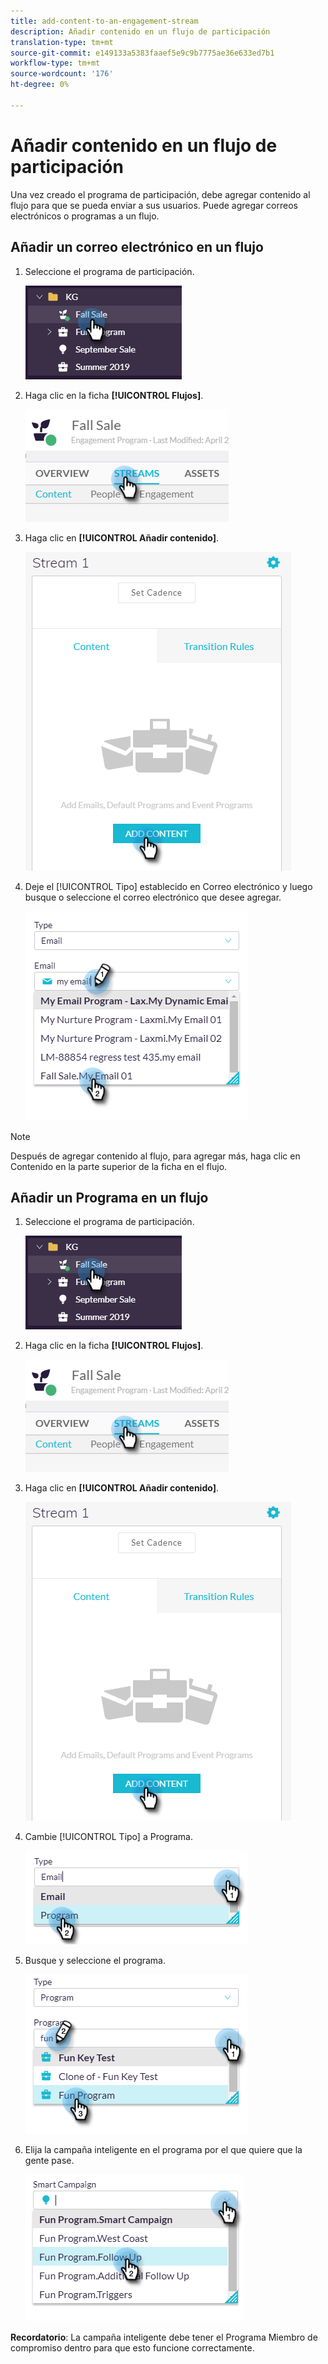 ```yaml
---
title: add-content-to-an-engagement-stream
description: Añadir contenido en un flujo de participación
translation-type: tm+mt
source-git-commit: e149133a5383faaef5e9c9b7775ae36e633ed7b1
workflow-type: tm+mt
source-wordcount: '176'
ht-degree: 0%

---
```



# Añadir contenido en un flujo de participación

Una vez creado el programa de participación, debe agregar contenido al flujo para que se pueda enviar a sus usuarios. Puede agregar correos electrónicos o programas a un flujo.

## Añadir un correo electrónico en un flujo

1. Seleccione el programa de participación.

   ![Imagen uno](/help/sky/assets/engagement-programs/add-content-to-an-engagement-stream/add-content-to-an-engagement-stream-1.png)

1. Haga clic en la ficha **[!UICONTROL Flujos]**.

   ![Imagen dos](/help/sky/assets/engagement-programs/add-content-to-an-engagement-stream/add-content-to-an-engagement-stream-2.png)

1. Haga clic en **[!UICONTROL Añadir contenido]**.

   ![Imagen tres](/help/sky/assets/engagement-programs/add-content-to-an-engagement-stream/add-content-to-an-engagement-stream-3.png)

1. Deje el [!UICONTROL Tipo] establecido en Correo electrónico y luego busque o seleccione el correo electrónico que desee agregar.

   ![Imagen Cuatro](/help/sky/assets/engagement-programs/add-content-to-an-engagement-stream/add-content-to-an-engagement-stream-4.png)

>[!NOTE]
>
>Después de agregar contenido al flujo, para agregar más, haga clic en Contenido en la parte superior de la ficha en el flujo.

## Añadir un Programa en un flujo

1. Seleccione el programa de participación.

   ![Imagen cinco](/help/sky/assets/engagement-programs/add-content-to-an-engagement-stream/add-content-to-an-engagement-stream-5.png)

1. Haga clic en la ficha **[!UICONTROL Flujos]**.

   ![Imagen seis](/help/sky/assets/engagement-programs/add-content-to-an-engagement-stream/add-content-to-an-engagement-stream-6.png)

1. Haga clic en **[!UICONTROL Añadir contenido]**.

   ![Imagen siete](/help/sky/assets/engagement-programs/add-content-to-an-engagement-stream/add-content-to-an-engagement-stream-7.png)

1. Cambie [!UICONTROL Tipo] a Programa.

   ![Imagen ocho](/help/sky/assets/engagement-programs/add-content-to-an-engagement-stream/add-content-to-an-engagement-stream-8.png)

1. Busque y seleccione el programa.

   ![Imagen nueve](/help/sky/assets/engagement-programs/add-content-to-an-engagement-stream/add-content-to-an-engagement-stream-9.png)

1. Elija la campaña inteligente en el programa por el que quiere que la gente pase.

   ![Imagen Diez](/help/sky/assets/engagement-programs/add-content-to-an-engagement-stream/add-content-to-an-engagement-stream-10.png)

**Recordatorio**: La campaña inteligente debe tener el Programa Miembro de compromiso dentro para que esto funcione correctamente.
